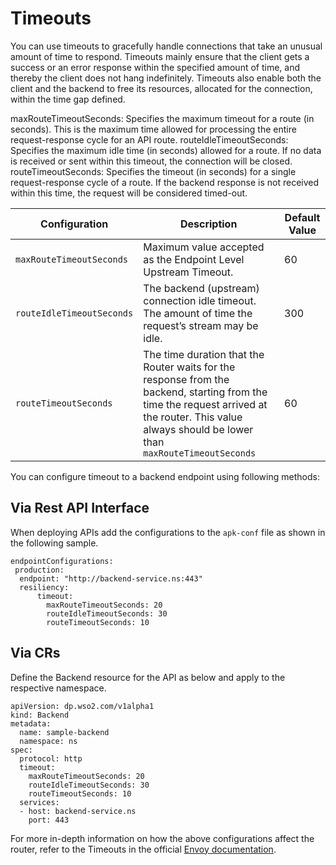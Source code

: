 # Timeouts

You can use timeouts to gracefully handle connections that take an unusual amount of time to respond. Timeouts mainly ensure that the client gets a success or an error response within the specified amount of time, and thereby the client does not hang indefinitely. Timeouts also enable both the client and the backend to free its resources, allocated for the connection, within the time gap defined.

maxRouteTimeoutSeconds: Specifies the maximum timeout for a route (in seconds). This is the maximum time allowed for processing the entire request-response cycle for an API route.
routeIdleTimeoutSeconds: Specifies the maximum idle time (in seconds) allowed for a route. If no data is received or sent within this timeout, the connection will be closed.
routeTimeoutSeconds: Specifies the timeout (in seconds) for a single request-response cycle of a route. If the backend response is not received within this time, the request will be considered timed-out.


<table>
    <thead>
      <tr>
        <th>Configuration</th>
        <th>Description</th>
        <th>Default Value</th>
      </tr>
    </thead>
    <tbody>
      <tr>
        <td style="white-space: nowrap;"><code>maxRouteTimeoutSeconds</code></td>
        <td>Maximum value accepted as the Endpoint Level Upstream Timeout.</td>
        <td>60</td>
      </tr>
      <tr>
        <td style="white-space: nowrap;"><code>routeIdleTimeoutSeconds</code></td>
        <td>The backend (upstream) connection idle timeout. The amount of time the request’s stream may be idle.</td>
        <td>300</td>
      </tr>
      <tr>
        <td style="white-space: nowrap;"><code>routeTimeoutSeconds</code></td>
        <td>The time duration that the Router waits for the response from the backend, starting from the time the request arrived at the router. This value always should be lower than <code>maxRouteTimeoutSeconds</code></td>
        <td>60</td>
      </tr>
    </tbody>
</table>

You can configure timeout to a backend endpoint using following methods:

## Via Rest API Interface

When deploying APIs add the configurations to the `apk-conf` file as shown in the following sample.

```
endpointConfigurations:
 production:
  endpoint: "http://backend-service.ns:443"
  resiliency:
      timeout:
        maxRouteTimeoutSeconds: 20
        routeIdleTimeoutSeconds: 30
        routeTimeoutSeconds: 10
```

## Via CRs

Define the Backend resource for the API as below and apply to the respective namespace.
```
apiVersion: dp.wso2.com/v1alpha1
kind: Backend
metadata:
  name: sample-backend
  namespace: ns
spec:
  protocol: http
  timeout:
    maxRouteTimeoutSeconds: 20
    routeIdleTimeoutSeconds: 30
    routeTimeoutSeconds: 10
  services:
  - host: backend-service.ns
    port: 443
```

For more in-depth information on how the above configurations affect the router, refer to the Timeouts in the official [Envoy documentation](https://www.envoyproxy.io/docs/envoy/v1.24.1/faq/configuration/timeouts).

